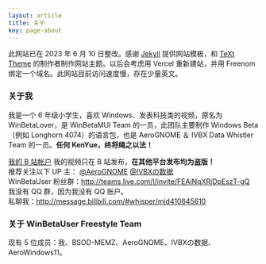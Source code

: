 ```yaml
---
layout: article
title: 关于
key: page-about
---
```


此网站已在 2023 年 6 月 10 日整改。感谢 [Jekyll](https://jekyllrb.com/) 提供网站模板，和 [TeXt Theme](https://github.com/kitian616/jekyll-TeXt-theme) 的制作者制作网站主题。以后会考虑用 Vercel 重新建站，并用 Freenom 绑定一个域名。此网站目前访问速度慢，存在少量英文。

### 关于我

我是一个 6 年级小学生，喜欢 Windows、发表科技类的视频，原名为 WinBetaLover，是 WinBetaMUI Team 的一员，此团队主要制作 Windows Beta（例如 Longhorn 4074）的语言包，也是 AeroGNOME ＆ IVBX Data Whistler Team 的一员。**任何 KenYue，终将绳之以法！**

[我的 B 站帐户](https://space.bilibili.com/410645610) 我的视频只在 B 站发布，**在其他平台发布均为盗版！**<br>
推荐关注以下 UP 主： [@AeroGNOME](https://space.bilibili.com/515586861)  [@IVBXの数据](https://space.bilibili.com/1171551865)<br>
WinBetaUser 粉丝群：http://teams.live.com/l/invite/FEAiNqXRjDpEszT-gQ<br>
我没有 QQ 群，因为我没有 QQ 账户。<br>
私聊我：http://message.bilibili.com/#whisper/mid410645610<br>

### 关于 WinBetaUser Freestyle Team

现有 5 位成员：我、BSOD-MEMZ、AeroGNOME、IVBXの数据、AeroWindows11。
